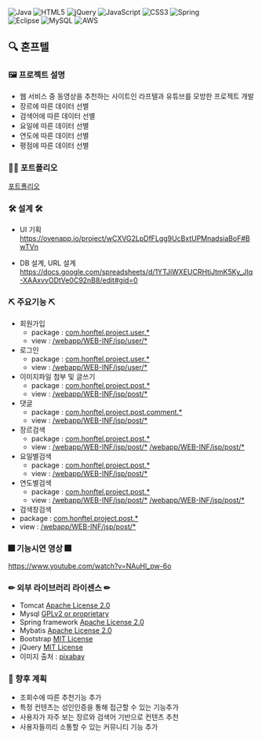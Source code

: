 ![Java](https://img.shields.io/badge/java-%23ED8B00.svg?style=for-the-badge&logo=java&logoColor=white)
![HTML5](https://img.shields.io/badge/html5-%23E34F26.svg?style=for-the-badge&logo=html5&logoColor=white)
![jQuery](https://img.shields.io/badge/jquery-%230769AD.svg?style=for-the-badge&logo=jquery&logoColor=white)
![JavaScript](https://img.shields.io/badge/javascript-%23323330.svg?style=for-the-badge&logo=javascript&logoColor=%23F7DF1E)
![CSS3](https://img.shields.io/badge/css3-%231572B6.svg?style=for-the-badge&logo=css3&logoColor=white)
![Spring](https://img.shields.io/badge/spring-%236DB33F.svg?style=for-the-badge&logo=spring&logoColor=white)  
![Eclipse](https://img.shields.io/badge/Eclipse-FE7A16.svg?style=for-the-badge&logo=Eclipse&logoColor=white)
![MySQL](https://img.shields.io/badge/mysql-%2300f.svg?style=for-the-badge&logo=mysql&logoColor=white)
![AWS](https://img.shields.io/badge/AWS-%23FF9900.svg?style=for-the-badge&logo=amazon-aws&logoColor=white)

## 🔍 혼프텔

### 🖼 프로젝트 설명
 * 웹 서비스 중 동영상을 추천하는 사이트인 라프텔과 유튜브를 모방한 프로젝트 개발
 * 장르에 따른 데이터 선별
 * 검색어에 따른 데이터 선별
 * 요일에 따른 데이터 선별
 * 연도에 따른 데이터 선별
 * 평점에 따른 데이터 선별
 
 ### 👩‍🏫 포트폴리오 
 
 [포트폴리오](portfolio.pdf) 
 
 ### 🛠 설계 🛠
  * UI 기획  
    https://ovenapp.io/project/wCXVG2LpDfFLgg9UcBxtUPMnadsiaBoF#BwTVn
    
  * DB 설계, URL 설계  
    https://docs.google.com/spreadsheets/d/1YTJiWXEUCRHtiJtmK5Ky_JIq-XAAxvvODtVe0C92nB8/edit#gid=0 
 
 ### ⛏ 주요기능 ⛏
 * 회원가입
   * package : [com.honftel.project.user.*](https://github.com/SungHoonJoe/SpringVideoRecommend/tree/master/src/main/java/com/honftel/project/user)
   * view : [/webapp/WEB-INF/jsp/user/*](https://github.com/SungHoonJoe/SpringVideoRecommend/blob/master/src/main/webapp/WEB-INF/jsp/user/signUp.jsp)
 * 로그인
   * package : [com.honftel.project.user.*](https://github.com/SungHoonJoe/SpringVideoRecommend/tree/master/src/main/java/com/honftel/project/user)
   * view : [/webapp/WEB-INF/jsp/user/*](https://github.com/SungHoonJoe/SpringVideoRecommend/blob/master/src/main/webapp/WEB-INF/jsp/user/signIn.jsp)
 * 이미지파일 첨부 및 글쓰기
   * package : [com.honftel.project.post.*](https://github.com/SungHoonJoe/SpringVideoRecommend/tree/master/src/main/java/com/honftel/project/post)
   * view : [/webapp/WEB-INF/jsp/post/*](https://github.com/SungHoonJoe/SpringVideoRecommend/blob/master/src/main/webapp/WEB-INF/jsp/post/createView.jsp)
 * 댓글 
   * package : [com.honftel.project.post.comment.*](https://github.com/SungHoonJoe/SpringVideoRecommend/tree/master/src/main/java/com/honftel/project/post/comment)
   * view : [/webapp/WEB-INF/jsp/post/*](https://github.com/SungHoonJoe/SpringVideoRecommend/blob/master/src/main/webapp/WEB-INF/jsp/post/detailView.jsp)
 * 장르검색
   * package : [com.honftel.project.post.*](https://github.com/SungHoonJoe/SpringVideoRecommend/tree/master/src/main/java/com/honftel/project/post)
   * view : [/webapp/WEB-INF/jsp/post/*](https://github.com/SungHoonJoe/SpringVideoRecommend/blob/master/src/main/webapp/WEB-INF/jsp/post/genresearch.jsp)
            [/webapp/WEB-INF/jsp/post/*](https://github.com/SungHoonJoe/SpringVideoRecommend/blob/master/src/main/webapp/WEB-INF/jsp/post/genreinfo.jsp)
 * 요일별검색
   * package : [com.honftel.project.post.*](https://github.com/SungHoonJoe/SpringVideoRecommend/tree/master/src/main/java/com/honftel/project/post)
   * view : [/webapp/WEB-INF/jsp/post/*](https://github.com/SungHoonJoe/SpringVideoRecommend/blob/master/src/main/webapp/WEB-INF/jsp/post/weeksearch.jsp)
 * 연도별검색
   * package : [com.honftel.project.post.*](https://github.com/SungHoonJoe/SpringVideoRecommend/tree/master/src/main/java/com/honftel/project/post)
   * view : [/webapp/WEB-INF/jsp/post/*](https://github.com/SungHoonJoe/SpringVideoRecommend/blob/master/src/main/webapp/WEB-INF/jsp/post/yearsearch.jsp)
            [/webapp/WEB-INF/jsp/post/*](https://github.com/SungHoonJoe/SpringVideoRecommend/blob/master/src/main/webapp/WEB-INF/jsp/post/yearinfo.jsp)
  * 검색창검색
   * package : [com.honftel.project.post.*](https://github.com/SungHoonJoe/SpringVideoRecommend/tree/master/src/main/java/com/honftel/project/post)
   * view : [/webapp/WEB-INF/jsp/post/*](https://github.com/SungHoonJoe/SpringVideoRecommend/blob/master/src/main/webapp/WEB-INF/jsp/post/searchinfo.jsp)
  
  ### 🎆 기능시연 영상 🎆
  https://www.youtube.com/watch?v=NAuHl_pw-6o
  
### ✏ 외부 라이브러리 라이센스 ✏ 

* Tomcat [Apache License 2.0](https://www.apache.org/licenses/LICENSE-2.0) 
* Mysql [GPLv2 or proprietary](https://www.gnu.org/licenses/gpl-3.0.html)
* Spring framework [Apache License 2.0](https://www.apache.org/licenses/LICENSE-2.0)  
* Mybatis [Apache License 2.0](https://www.apache.org/licenses/LICENSE-2.0)
* Bootstrap [MIT License](https://opensource.org/licenses/MIT)
* jQuery [MIT License](https://opensource.org/licenses/MIT)
* 이미지 출처 : [pixabay](https://pixabay.com/ko/)

### 🎁 향후 계획
 * 조회수에 따른 추천기능 추가
 * 특정 컨텐츠는 성인인증을 통해 접근할 수 있는 기능추가
 * 사용자가 자주 보는 장르와 검색어 기반으로 컨텐츠 추천
 * 사용자들끼리 소통할 수 있는 커뮤니티 기능 추가
    
 
